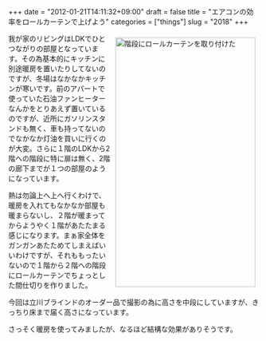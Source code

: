 +++
date = "2012-01-21T14:11:32+09:00"
draft = false
title = "エアコンの効率をロールカーテンで上げよう"
categories = ["things"]
slug = "2018"
+++

<a href="https://www.flickr.com/photos/keruru/6734305007/" title="階段にロールカーテンを取り付けた by けるる, on Flickr"><img src="https://farm8.staticflickr.com/7167/6734305007_0a01a4d7bb.jpg" width="281" height="500" alt="階段にロールカーテンを取り付けた" align="right" hspace="8" vspace="8"/></a>

我が家のリビングはLDKでひとつながりの部屋となっています。その為基本的にキッチンに別途暖房を置いたりしてないのですが、冬場はなかなかキッチンが寒いです。前のアパートで使っていた石油ファンヒーターなんかをとりあえず置いているのですが、近所にガソリンスタンドも無く、車も持ってないのでなかなか灯油を買いに行くのが大変。さらに１階のLDKから2階への階段に特に扉は無く、2階の廊下までが１つの部屋のようになっています。

熱は勿論上へ上へ行くわけで、暖房を入れてもなかなか部屋も暖まらないし、２階が暖まってからようやく１階があたたまる感じになります。まぁ家全体をガンガンあたためてしまえばいいわけですが、それももったいないので１階から２階への階段にロールカーテンでちょっとした間仕切りを作りました。

今回は立川ブラインドのオーダー品で撮影の為に高さを中段にしていますが、きっちり床まで届く高さになっています。

さっそく暖房を使ってみましたが、なるほど結構な効果がありそうです。

